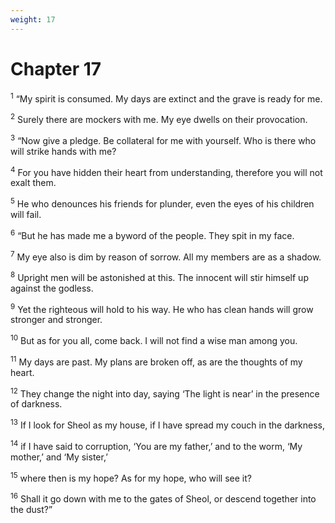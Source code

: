 ```yaml
---
weight: 17
---
```


# Chapter 17

<sup>1</sup> “My spirit is consumed. My days are extinct and the grave is ready for me. 

<sup>2</sup> Surely there are mockers with me. My eye dwells on their provocation. 

<sup>3</sup> “Now give a pledge. Be collateral for me with yourself. Who is there who will strike hands with me? 

<sup>4</sup> For you have hidden their heart from understanding, therefore you will not exalt them. 

<sup>5</sup> He who denounces his friends for plunder, even the eyes of his children will fail. 

<sup>6</sup> “But he has made me a byword of the people. They spit in my face. 

<sup>7</sup> My eye also is dim by reason of sorrow. All my members are as a shadow. 

<sup>8</sup> Upright men will be astonished at this. The innocent will stir himself up against the godless. 

<sup>9</sup> Yet the righteous will hold to his way. He who has clean hands will grow stronger and stronger. 

<sup>10</sup> But as for you all, come back. I will not find a wise man among you. 

<sup>11</sup> My days are past. My plans are broken off, as are the thoughts of my heart. 

<sup>12</sup> They change the night into day, saying ‘The light is near’ in the presence of darkness. 

<sup>13</sup> If I look for Sheol as my house, if I have spread my couch in the darkness, 

<sup>14</sup> if I have said to corruption, ‘You are my father,’ and to the worm, ‘My mother,’ and ‘My sister,’ 

<sup>15</sup> where then is my hope? As for my hope, who will see it? 

<sup>16</sup> Shall it go down with me to the gates of Sheol, or descend together into the dust?” 


